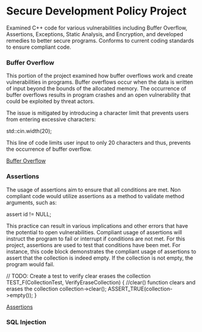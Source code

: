 # Secure Development Policy Project

Examined C++ code for various vulnerabilities including Buffer Overflow, Assertions, Exceptions, Static Analysis, and Encryption, and developed remedies to better secure programs. Conforms to current coding standards to ensure compliant code. 

### Buffer Overflow
This portion of the project examined how buffer overflows work and create vulnerabilities in programs. Buffer overflows occur when the data is written of input beyond the bounds of the allocated memory. The occurrence of buffer overflows results in program crashes and an open vulnerability that could be exploited by threat actors. 

The issue is mitigated by introducing a character limit that prevents users from entering excessive characters:

std::cin.width(20);

This line of code limits user input to only 20 characters and thus, prevents the occurrence of buffer overflow. 

[Buffer Overflow](https://github.com/DIParham/Secure-Development-Policy/blob/main/BufferOverflow.cpp)

### Assertions
The usage of assertions aim to ensure that all conditions are met. Non compliant code would utilize assertions as a method to validate method arguments, such as:

assert id != NULL;

This practice can result in various implications and other errors that have the potential to open vulnerabilities. Compliant usage of assertions will instruct the program to fail or interrupt if conditions are not met. For this project, assertions are used to test that conditions have been met. For instance, this code block demonstrates the compliant usage of assertions to assert that the collection is indeed empty. If the collection is not empty, the program would fail. 

// TODO: Create a test to verify clear erases the collection
TEST_F(CollectionTest, VerifyEraseCollection) {
    //clear() function clears and erases the collection
    collection->clear();
    ASSERT_TRUE(collection->empty()); 
}

[Assertions](https://github.com/DIParham/Secure-Development-Policy/blob/main/Assertions.cpp)

### SQL Injection
